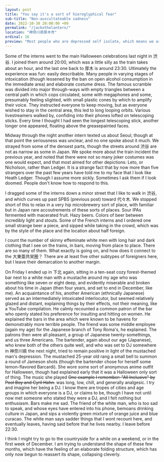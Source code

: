 ```yaml
---
layout: post
title: "You say it's a sort of hieroglyphical fear"
sub-title: "Non-auscultateable sadness"
date: 2022-10-30 20:00:00 +09
permalink: "/jackothelantern/"
location: "神奈川県厚木市"
ordinal: 16
preview: "Most people who are depressed self isolate, which means we are much sadder than we realize; moreover, knowing this fact doesn't help. Neither does writing about it."
---
```

Some of the interns went to the main Halloween celebrations last night in 渋谷. I joined them around 20:00, which was a little silly as the train takes about an hour, and the last one back to 厚木 is around 23:30. Ultimately the experience was fun: easily describable. Many people in varying stages of intoxication (though lessened by the ban on open alcohol consumption in the immediate area) and elaborate costume dress. The famous scramble was divided into major through-ways with empty triangles between a central path in which cops circulated, some with megaphones and some, presumably feeling slighted, with small plastic cones by which to amplify their voice. They instructed everyone to keep moving, but as everyone wished to stay in the central area, this led to long looping orbits. Various livestreamers walked by, confiding into their phones lofted on telescoping sticks. Every time I thought I had seen the longest telescoping stick, another longer one appeared, floating above the greasepainted faces.

Midway through the night another intern texted us about Seoul, though at that point the seriousness was unclear, and no one spoke about it much. We strayed from some of the densest parts, though the streets around 渋谷 are not as narrow as some in Japan. We spoke more about the train incident the previous year, and noted that there were not so many joker costumes was one would expect, and that most aimed for other depictions: Leto, or Nicholson, rather than Ledger. It is a strange fact that by now more than five strangers over the past few years have told me to my face that I look like Heath Ledger. Though I assume more sickly. Sometimes I ask them if I look doomed. People don't know how to respond to this.

I dragged some of the interns down a minor street that I like to walk in 渋谷, and which curves up past SPBS (previous post) toward 代々木. We stopped short of this to relax in a very hip microbrewery sort of place, with familiar but in Japan rare accoutrements of these sorts of places. Sour IPAs fermented with macerated fruit. Hazy beers. Colors of beer between incredibly light and stouts. Some of the French interns and I ordered one small strange beer a piece, and sipped while taking in the crowd, which was by the style of the place and the location about half foreign.

I count the number of skinny effeminate white men with long hair and dark clothing that I see on the trains, in bars, moving from place to place. There are so many of them. What exactly is going on, and how does it connect to the 大東亜共栄圏？ There are at least five other subtypes of foreigners here, but I leave their demarcation to another margin.

On Friday I ended up in 下北 again, sitting in a ten-seat cozy forest-themed bar next to a white man with a mustache around my age who was something like seven or eight deep, and evidently miserable and broken about his time in Japan (then four years, and set to end in December, like me). An acquaintance of his, another American (ethnically Japanese) served as an intermediately intoxicated interlocutor, but seemed relatively glazed and distant, explaining things by their effects, not their meaning, like a YouTube compilation. He calmly recounted a common patron of the bar who openly stated his preference for insulting and hitting on women. He explained the bars in the area which were known to be havens for demonstrably more terrible people. The friend was some middle employee (again my age) for the Japanese branch of Tony Roma's, he explained. The patrons then were all pleasant, a group of Japanese twenty-somethings, and us three Americans. The bartender, again about our age (Japanese), who knew both of the others quite well, and who was set to DJ somewhere in 神奈川県 the next night, tried to remain positive in light of the mustached man's depression. The mustached 25-year old rang a small bell to summon a round of Jameson shots (though the bartender chose for herself some lemon-flavored Barcardi). She wore some sort of anonymous anime outfit for Halloween, though had explained early that it was a Halloween only sort of thing. The music she played ~~One example I remember: "All Inclusive" by Pool Boy and Cyril Hahn.~~ was long, low, chill, and generally analgesic. I try and imagine her being a DJ. I know there are tropes of cities and age groups in which everyone is a DJ, or claims to be, though I have not until now met someone who stated they were a DJ, and I felt nothing but enthusiasm. Bars make me sad. The friend of the white man, who is too sad to speak, and whose eyes have entered into his phone, bemoans drinking culture in Japan, and sips a violently green mixture of orange juice and blue curacao. The white man says sadder things that I wont recount here, and eventually leaves, having said before that he lives nearby. I leave before 22:30.

I think I might try to go to the countryside for a while on a weekend, or in the first week of December. I am trying to understand the shape of these few months, which have the feeling of an elaborate folding structure, which has only now begun to reassert its shape, collapsing cleverly.